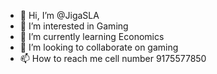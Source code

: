- 👋 Hi, I’m @JigaSLA
- 👀 I’m interested in Gaming
- 🌱 I’m currently learning Economics
- 💞️ I’m looking to collaborate on gaming 
- 📫 How to reach me cell number 9175577850

<!---
JigaSLA/JigaSLA is a ✨ special ✨ repository because its `README.md` (this file) appears on your GitHub profile.
You can click the Preview link to take a look at your changes.
--->
